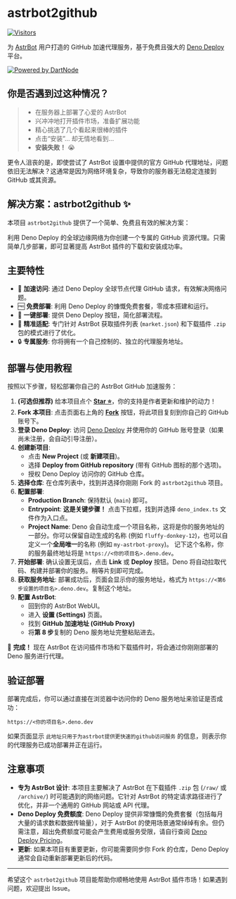 # astrbot2github

[![Visitors](https://visitor-badge.laobi.icu/badge?page_id=lxfight.astrbot2github)](https://visitor-badge.laobi.icu)

为 [AstrBot](https://github.com/AstrBotDevs/AstrBot) 用户打造的 GitHub 加速代理服务，基于免费且强大的 [Deno Deploy](https://deno.com/deploy) 平台。

[![Powered by DartNode](https://dartnode.com/branding/DN-Open-Source-sm.png)](https://dartnode.com "Powered by DartNode - Free VPS for Open Source")

## 你是否遇到过这种情况？

> *   在服务器上部署了心爱的 AstrBot
> *   兴冲冲地打开插件市场，准备扩展功能
> *   精心挑选了几个看起来很棒的插件
> *   点击“安装”... 却无情地看到...
> *   **安装失败！** 😭

更令人沮丧的是，即使尝试了 AstrBot 设置中提供的官方 GitHub 代理地址，问题依旧无法解决？这通常是因为网络环境复杂，导致你的服务器无法稳定连接到 GitHub 或其资源。

## 解决方案：astrbot2github ✨

本项目 `astrbot2github` 提供了一个简单、免费且有效的解决方案：

利用 Deno Deploy 的全球边缘网络为你创建一个专属的 GitHub 资源代理。只需简单几步部署，即可显著提高 AstrBot 插件的下载和安装成功率。

## 主要特性

*   🚀 **加速访问**: 通过 Deno Deploy 全球节点代理 GitHub 请求，有效解决网络问题。
*   🆓 **免费部署**: 利用 Deno Deploy 的慷慨免费套餐，零成本搭建和运行。
*   🔧 **一键部署**: 提供 Deno Deploy 按钮，简化部署流程。
*   🎯 **精准适配**: 专门针对 AstrBot 获取插件列表 (`market.json`) 和下载插件 `.zip` 包的模式进行了优化。
*   🔒 **专属服务**: 你将拥有一个自己控制的、独立的代理服务地址。

## 部署与使用教程

按照以下步骤，轻松部署你自己的 AstrBot GitHub 加速服务：

1.  **(可选但推荐)** 给本项目点个 [**Star ⭐**](https://github.com/lxfight/astrbot2github)，你的支持是作者更新和维护的动力！
2.  **Fork 本项目**: 点击页面右上角的 [**Fork**](https://github.com/lxfight/astrbot2github/fork) 按钮，将此项目复刻到你自己的 GitHub 账号下。
3.  **登录 Deno Deploy**: 访问 [Deno Deploy](https://dash.deno.com/) 并使用你的 GitHub 账号登录（如果尚未注册，会自动引导注册）。
4.  **创建新项目**:
    *   点击 **New Project** (或 **新建项目**)。
    *   选择 **Deploy from GitHub repository** (带有 GitHub 图标的那个选项)。
    *   授权 Deno Deploy 访问你的 GitHub 仓库。
5.  **选择仓库**: 在仓库列表中，找到并选择你刚刚 Fork 的 `astrbot2github` 项目。
6.  **配置部署**:
    *   **Production Branch**: 保持默认 (`main`) 即可。
    *   **Entrypoint**: **这是关键步骤！** 点击下拉框，找到并选择 `deno_index.ts` 文件作为入口点。
    *   **Project Name**: Deno 会自动生成一个项目名称，这将是你的服务地址的一部分。你可以保留自动生成的名称 (例如 `fluffy-donkey-12`)，也可以自定义一个**全局唯一**的名称 (例如 `my-astrbot-proxy`)。 记下这个名称，你的服务最终地址将是 `https://<你的项目名>.deno.dev`。
7.  **开始部署**: 确认设置无误后，点击 **Link** 或 **Deploy** 按钮。Deno 将自动拉取代码、构建并部署你的服务。稍等片刻即可完成。
8.  **获取服务地址**: 部署成功后，页面会显示你的服务地址，格式为 `https://<第6步设置的项目名>.deno.dev`。复制这个地址。
9.  **配置 AstrBot**:
    *   回到你的 AstrBot WebUI。
    *   进入 **设置 (Settings)** 页面。
    *   找到 **GitHub 加速地址 (GitHub Proxy)**
    *   将**第 8 步**复制的 Deno 服务地址完整粘贴进去。

🎉 **完成！** 现在 AstrBot 在访问插件市场和下载插件时，将会通过你刚刚部署的 Deno 服务进行代理。

## 验证部署

部署完成后，你可以通过直接在浏览器中访问你的 Deno 服务地址来验证是否成功：

`https://<你的项目名>.deno.dev`

如果页面显示 `此地址只用于为astrbot提供更快速的github访问服务` 的信息，则表示你的代理服务已成功部署并正在运行。

## 注意事项

*   **专为 AstrBot 设计**: 本项目主要解决了 AstrBot 在下载插件 `.zip` 包 (`/raw/` 或 `/archive/`) 时可能遇到的网络问题。它针对 AstrBot 的特定请求路径进行了优化，并非一个通用的 GitHub 网站或 API 代理。
*   **Deno Deploy 免费额度**: Deno Deploy 提供非常慷慨的免费套餐（包括每月大量的请求数和数据传输量），对于 AstrBot 的使用场景通常绰绰有余。但仍需注意，超出免费额度可能会产生费用或服务受限，请自行查阅 [Deno Deploy Pricing](https://deno.com/deploy/pricing)。
*   **更新**: 如果本项目有重要更新，你可能需要同步你 Fork 的仓库，Deno Deploy 通常会自动重新部署更新后的代码。

---

希望这个 `astrbot2github` 项目能帮助你顺畅地使用 AstrBot 插件市场！如果遇到问题，欢迎提出 Issue。
